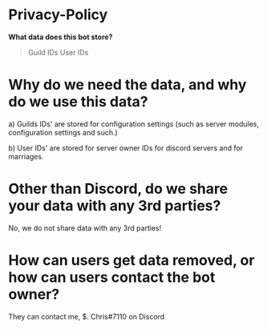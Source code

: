 # Privacy-Policy

**What data does this bot store?**

> Guild IDs
> User IDs

# Why do we need the data, and why do we use this data?
a) Guilds IDs' are stored for configuration settings (such as server modules, configuration settings and such.)

b) User IDs' are stored for server owner IDs for discord servers and for marriages.

# Other than Discord, do we share your data with any 3rd parties?
No, we do not share data with any 3rd parties!

# How can users get data removed, or how can users contact the bot owner?
They can contact me, $. Chris#7110 on Discord
